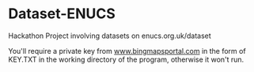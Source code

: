 # Dataset-ENUCS
Hackathon Project involving datasets on enucs.org.uk/dataset

You'll require a private key from www.bingmapsportal.com in the form of KEY.TXT in the working directory of the program, otherwise it won't run.
